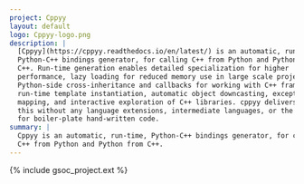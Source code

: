 ```yaml
---
project: Cppyy
layout: default
logo: Cppyy-logo.png
description: |
  [Cppyy](https://cppyy.readthedocs.io/en/latest/) is an automatic, run-time,
  Python-C++ bindings generator, for calling C++ from Python and Python from
  C++. Run-time generation enables detailed specialization for higher
  performance, lazy loading for reduced memory use in large scale projects,
  Python-side cross-inheritance and callbacks for working with C++ frameworks,
  run-time template instantiation, automatic object downcasting, exception
  mapping, and interactive exploration of C++ libraries. cppyy delivers
  this without any language extensions, intermediate languages, or the need
  for boiler-plate hand-written code.
summary: |
  Cppyy is an automatic, run-time, Python-C++ bindings generator, for calling
  C++ from Python and Python from C++.
---
```


{% include gsoc_project.ext %}

